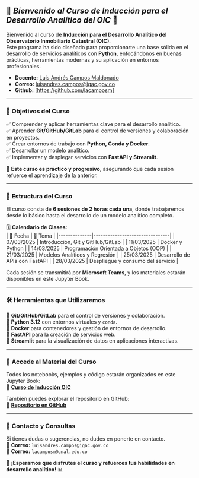 ## 🚀 ***Bienvenido al Curso de Inducción para el Desarrollo Analítico del OIC*** 🚀

Bienvenido al curso de **Inducción para el Desarrollo Analítico del Observatorio Inmobiliario Catastral (OIC)**.  
Este programa ha sido diseñado para proporcionarte una base sólida en el desarrollo de servicios analíticos con **Python**, enfocándonos en buenas prácticas, herramientas modernas y su aplicación en entornos profesionales. 

- **Docente:** [Luis Andrés Campos Maldonado](https://co.linkedin.com/in/lacamposm)
- **Correo:** [luisandres.campos@igac.gov.co](mailto:luisandres.campos@igac.gov.co)
- **Github:** [https://github.com/lacamposm]
---

### 🎯 **Objetivos del Curso** 

✅ Comprender y aplicar herramientas clave para el desarrollo analítico.  
✅ Aprender **Git/GitHub/GitLab** para el control de versiones y colaboración en proyectos.  
✅ Crear entornos de trabajo con **Python, Conda y Docker**.  
✅ Desarrollar un modelo analítico.  
✅ Implementar y desplegar servicios con **FastAPI y Streamlit**.  

📌 **Este curso es práctico y progresivo**, asegurando que cada sesión refuerce el aprendizaje de la anterior.

---

### 📅 **Estructura del Curso**  
El curso consta de **6 sesiones de 2 horas cada una**, donde trabajaremos desde lo básico hasta el desarrollo de un modelo analítico completo.  

🗓 **Calendario de Clases:**  
| 📆 Fecha      | 📌 Tema |
|--------------|--------------------------------|
| 07/03/2025  | Introducción, Git y GitHub/GitLab |
| 11/03/2025  | Docker y Python |
| 14/03/2025  | Programación Orientada a Objetos (OOP) |
| 21/03/2025  | Modelos Analíticos y Regresión |
| 25/03/2025  | Desarrollo de APIs con FastAPI |
| 28/03/2025  | Despliegue y consumo del servicio |

Cada sesión se transmitirá por **Microsoft Teams**, y los materiales estarán disponibles en este Jupyter Book.

---

### 🛠 **Herramientas que Utilizaremos**  

🔹 **Git/GitHub/GitLab** para el control de versiones y colaboración.  
🔹 **Python 3.12** con entornos virtuales y `conda`.  
🔹 **Docker** para contenedores y gestión de entornos de desarrollo.  
🔹 **FastAPI** para la creación de servicios web.  
🔹 **Streamlit** para la visualización de datos en aplicaciones interactivas.  

---

### 📂 **Accede al Material del Curso**  
Todos los notebooks, ejemplos y código estarán organizados en este Jupyter Book:  
🔗 **[Curso de Inducción OIC](https://lacamposm.github.io/desarrollo-analitico-oic/)**  

También puedes explorar el repositorio en GitHub:  
🔗 **[Repositorio en GitHub](https://github.com/lacamposm/desarrollo-analitico-oic)**  

---

### 📧 **Contacto y Consultas**  
Si tienes dudas o sugerencias, no dudes en ponerte en contacto.  
📩 **Correo:** `luisandres.campos@igac.gov.co`  
📩 **Correo:** `lacamposm@unal.edu.co` 

🚀 **¡Esperamos que disfrutes el curso y refuerces tus habilidades en desarrollo analítico!** 📊

